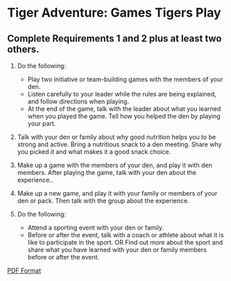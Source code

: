 
# Tiger Adventure: Games Tigers Play

## Complete Requirements 1 and 2 plus at least two others.

1. Do the following:

    * Play two initiative or team-building games with the members of your den.
    * Listen carefully to your leader while the rules are being explained, and follow directions when playing.
    * At the end of the game, talk with the leader about what you learned when you played the game. Tell how you helped the den by playing your part.

2. Talk with your den or family about why good nutrition helps you to be strong and active. Bring a nutritious snack to a den meeting. Share why you picked it and what makes it a good snack choice.

3. Make up a game with the members of your den, and play it with den members. After playing the game, talk with your den about the experience..

4. Make up a new game, and play it with your family or members of your den or pack. Then talk with the group about the experience.

5. Do the following:
    * Attend a sporting event with your den or family.
    * Before or after the event, talk with a coach or athlete about what it is like to participate in the sport. OR Find out more about the sport and share what you have learned with your den or family members before or after the event.

[PDF Format](http://usscouts.org/advance/cubscout/workbooks/Tiger/Games-Tigers-Play.pdf)